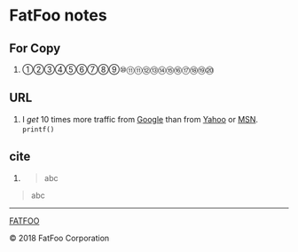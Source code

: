 # FatFoo notes
## For Copy
1. ①②③④⑤⑥⑦⑧⑨⑩⑪⑪⑫⑬⑭⑮⑯⑰⑱⑲⑳

## URL
1. I *get* 10 times more traffic from [Google][] than from
[Yahoo][] or [MSN][]. `printf()`

[google]: http://google.com/        "Google"
[yahoo]:  http://search.yahoo.com/  "Yahoo Search"
[msn]:    http://search.msn.com/    "MSN Search"

## cite
1. >abc
>abc

----------------------

[FATFOO](https://github.com/snowyben/00_notes)

<div class="footer">
&copy; 2018 FatFoo Corporation
</div>
